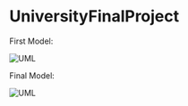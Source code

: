 # UniversityFinalProject

First Model: 

![UML](https://cacoo.com/diagrams/a506SncVks3eG90V-4A562.png)

Final Model: 

![UML](https://cacoo.com/diagrams/8ZvIlV5uU5TOXdql-55DC2.png)
